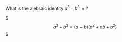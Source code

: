 What is the alebraic identity $a^3-b^3 = ?$
<!--question-->
$$$
a^3-b^3 = (a - b)(a^2 +ab + b^2)
$$$
